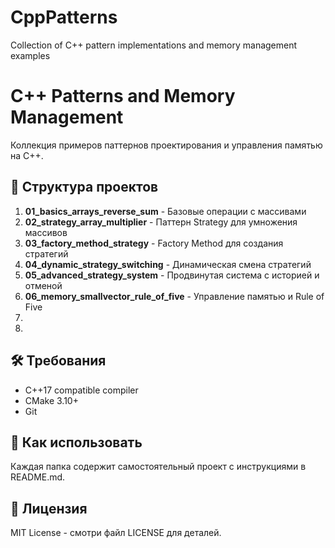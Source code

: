 # CppPatterns
Collection of C++ pattern implementations and memory management examples
# C++ Patterns and Memory Management

Коллекция примеров паттернов проектирования и управления памятью на C++.

## 📁 Структура проектов

1. **01_basics_arrays_reverse_sum** - Базовые операции с массивами
2. **02_strategy_array_multiplier** - Паттерн Strategy для умножения массивов  
3. **03_factory_method_strategy** - Factory Method для создания стратегий
4. **04_dynamic_strategy_switching** - Динамическая смена стратегий
5. **05_advanced_strategy_system** - Продвинутая система с историей и отменой
6. **06_memory_smallvector_rule_of_five** - Управление памятью и Rule of Five
7.
8.

## 🛠️ Требования

- C++17 compatible compiler
- CMake 3.10+
- Git

## 🚀 Как использовать

Каждая папка содержит самостоятельный проект с инструкциями в README.md.

## 📝 Лицензия

MIT License - смотри файл LICENSE для деталей.